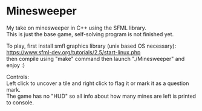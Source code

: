 # Minesweeper
My take on minesweeper in C++ using the SFML library.  
This is just the base game, self-solving program is not finished yet.

To play, first install smfl graphics library (unix based OS necessary):  
https://www.sfml-dev.org/tutorials/2.5/start-linux.php  
then compile using "make" command then launch "./Minesweeper" and enjoy :)

Controls:  
Left click to uncover a tile and right click to flag it or mark it as a question mark.  
The game has no "HUD" so all info about how many mines are left is printed to console.
